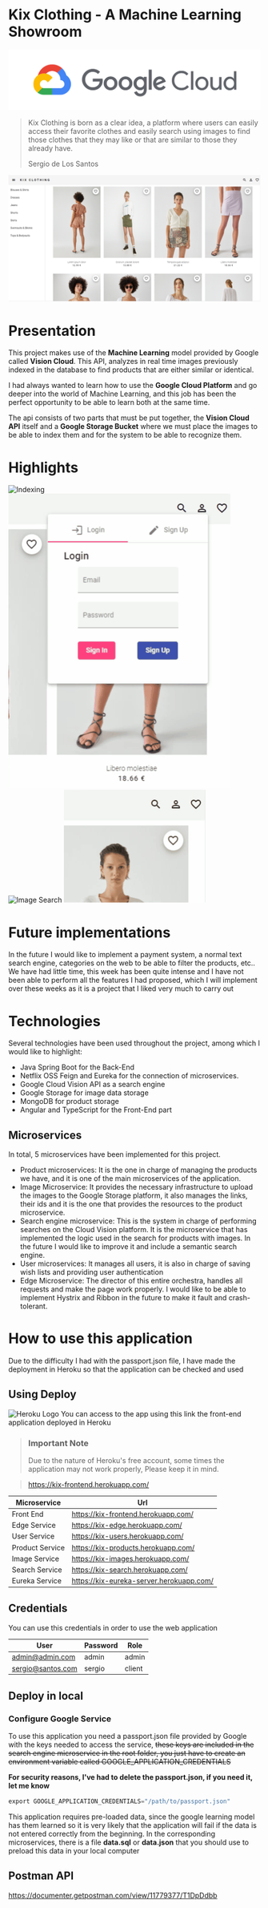 # Kix Clothing - A Machine Learning Showroom

![Google Cloud](doc-images/highlights/Untitled.png)

> Kix Clothing is born as a clear idea, a platform where users can easily access their favorite clothes and easily search using images to find those clothes that they may like or that are similar to those they already have.
> 
> Sergio de Los Santos

![Web](doc-images/highlights/Untitled%201.png)

# Presentation

This project makes use of the **Machine Learning** model provided by Google called **Vision Cloud**. This API, analyzes in real time images previously indexed in the database to find products that are either similar or identical.

I had always wanted to learn how to use the **Google Cloud Platform** and go deeper into the world of Machine Learning, and this job has been the perfect opportunity to be able to learn both at the same time.

The api consists of two parts that must be put together, the **Vision Cloud API** itself and a **Google Storage Bucket** where we must place the images to be able to index them and for the system to be able to recognize them.

# Highlights
![Indexing](doc-images/highlights/product-indexing.gif)
![Login](doc-images/highlights/Login.gif)
![Image Search](doc-images/highlights/image-search.gif)
![Favorites](doc-images/highlights/favorites.gif)

# Future implementations

In the future I would like to implement a payment system, a normal text search engine, categories on the web to be able to filter the products, etc..
We have had little time, this week has been quite intense and I have not been able to perform all the features I had proposed, which I will implement over these weeks as it is a project that I liked very much to carry out

# Technologies

Several technologies have been used throughout the project, among which I would like to highlight:

- Java Spring Boot for the Back-End
- Netflix OSS Feign and Eureka for the connection of microservices.
- Google Cloud Vision API as a search engine
- Google Storage for image data storage
- MongoDB for product storage
- Angular and TypeScript for the Front-End part

## Microservices

In total, 5 microservices have been implemented for this project.

- Product microservices: It is the one in charge of managing the products we have, and it is one of the main microservices of the application.
- Image Microservice: It provides the necessary infrastructure to upload the images to the Google Storage platform, it also manages the links, their ids and it is the one that provides the resources to the product microservice.
- Search engine microservice: This is the system in charge of performing searches on the Cloud Vision platform. It is the microservice that has implemented the logic used in the search for products with images. In the future I would like to improve it and include a semantic search engine.
- User microservices: It manages all users, it is also in charge of saving wish lists and providing user authentication
- Edge Microservice: The director of this entire orchestra, handles all requests and make the page work properly. I would like to be able to implement Hystrix and Ribbon in the future to make it fault and crash-tolerant.

# How to use this application
Due to the difficulty I had with the passport.json file, I have made the deployment in Heroku so that the application can be checked and used
## Using Deploy
![Heroku Logo](https://joanmontesdoria.files.wordpress.com/2019/02/heroku.png)
You can access to the app using this link the front-end application deployed in Heroku

> ### Important Note
>
> Due to the nature of Heroku's free account, some times the application may not work properly,
> Please keep it in mind.

> https://kix-frontend.herokuapp.com/

| Microservice | Url 
| ------------- | ------------- 
| Front End  | https://kix-frontend.herokuapp.com/
| Edge Service  | https://kix-edge.herokuapp.com/
| User Service  | https://kix-users.herokuapp.com/
| Product Service  | https://kix-products.herokuapp.com/
| Image Service  | https://kix-images.herokuapp.com/
| Search Service  | https://kix-search.herokuapp.com/
| Eureka Service  | https://kix-eureka-server.herokuapp.com/

## Credentials
You can use this credentials in order to use the web application

| User | Password | Role
| ------------- | ------------- |--------|
| admin@admin.com  | admin  | admin
| sergio@santos.com  | sergio  | client

## Deploy in local
### Configure Google Service

To use this application you need a passport.json file provided by Google with the keys needed to access the service, ~~these keys are included in the search engine microservice in the root folder, you just have to create an environment variable called GOOGLE_APPLICATION_CREDENTIALS~~

**For security reasons, I've had to delete the passport.json, if you need it, let me know**

```java
export GOOGLE_APPLICATION_CREDENTIALS="/path/to/passport.json"
```

This application requires pre-loaded data, since the google learning model has them learned so it is very likely that the application will fail if the data is not entered correctly from the beginning.
In the corresponding microservices, there is a file **data.sql** or **data.json** that you should use to preload this data in your local computer

## Postman API
https://documenter.getpostman.com/view/11779377/T1DpDdbb
